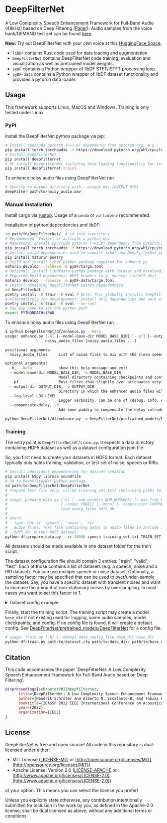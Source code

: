 # DeepFilterNet
A Low Complexity Speech Enhancement Framework for Full-Band Audio (48kHz) based on Deep Filtering ([Paper](https://arxiv.org/abs/2110.05588)).
Audio samples from the voice bank/DEMAND test set can be found [here](https://rikorose.github.io/DeepFilterNet-Samples/).

**New:** Try out DeepFilterNet with your own voice at this [HuggingFace Space](https://huggingface.co/spaces/hshr/DeepFilterNet).

* `libDF` contains Rust code used for data loading and augmentation.
* `DeepFilterNet` contains DeepFilterNet code training, evaluation and visualization as well as pretrained model weights.
* `pyDF` contains a Python wrapper of libDF STFT/ISTFT processing loop.
* `pyDF-data` contains a Python wrapper of libDF dataset functionality and provides a pytorch data loader.

## Usage
This framework supports Linux, MacOS and Windows. Training is only tested under Linux.

### PyPI

Install the DeepFilterNet python package via pip:
```bash
# Install cpu/cuda pytorch (>=1.8) dependency from pytorch.org, e.g.:
pip install torch torchaudio -f https://download.pytorch.org/whl/cpu/torch_stable.html
# Install DeepFilterNet
pip install deepfilternet
# Or install DeepFilterNet including data loading functionality for training (Linux only)
pip install deepfilternet[train]
```

To enhance noisy audio files using DeepFilterNet run
```bash
# Specify an output directory with --output-dir [OUTPUT_DIR]
deepFilter path/to/noisy_audio.wav
```

### Manual Installation

Install cargo via [rustup](https://rustup.rs/). Usage of a `conda` or `virtualenv` recommended.

Installation of python dependencies and libDF:
```bash
cd path/to/DeepFilterNet/  # cd into repository
# Recommended: Install or activate a python env
# Mandatory: Install cpu/cuda pytorch (>=1.8) dependency from pytorch.org, e.g.:
pip install torch torchaudio -f https://download.pytorch.org/whl/cpu/torch_stable.html
# Install build dependencies used to compile libdf and DeepFilterNet python wheels
pip install maturin poetry
# Build and install libdf python package required for enhance.py
maturin develop --release -m pyDF/Cargo.toml
# Optional: Install libdfdata python package with dataset and dataloading functionality for training
# Required build dependency: HDF5 headers (e.g. ubuntu: libhdf5-dev)
maturin develop --release -m pyDF-data/Cargo.toml
# Install remaining DeepFilterNet python dependencies
cd DeepFilterNet
poetry install -E train -E eval # Note: This globally installs DeepFilterNet in your environment
# Alternatively for developement: Install only dependencies and work with the repository version
poetry install -E train -E eval --no-root
# You may need to set the python path
export PYTHONPATH=$PWD
```

To enhance noisy audio files using DeepFilterNet run
```bash
$ python DeepFilterNet/df/enhance.py --help
usage: enhance.py [-h] [--model-base-dir MODEL_BASE_DIR] [--pf] [--output-dir OUTPUT_DIR] [--log-level LOG_LEVEL] [--compensate-delay]
                  noisy_audio_files [noisy_audio_files ...]

positional arguments:
  noisy_audio_files     List of noise files to mix with the clean speech file.

optional arguments:
  -h, --help            show this help message and exit
  --model-base-dir MODEL_BASE_DIR, -m MODEL_BASE_DIR
                        Model directory containing checkpoints and config. By default, the pretrained model is loaded.
  --pf                  Post-filter that slightly over-attenuates very noisy sections.
  --output-dir OUTPUT_DIR, -o OUTPUT_DIR
                        Directory in which the enhanced audio files will be stored.
  --log-level LOG_LEVEL
                        Logger verbosity. Can be one of (debug, info, error, none)
  --compensate-delay, -d
                        Add some paddig to compensate the delay introduced by the real-time STFT/ISTFT implementation.

python DeepFilterNet/df/enhance.py -m DeepFilterNet/pretrained_models/DeepFilterNet/ path/to/noisy_audio.wav
```

### Training

The entry point is `DeepFilterNet/df/train.py`. It expects a data directory containing HDF5 dataset
as well as a dataset configuration json file.

So, you first need to create your datasets in HDF5 format. Each dataset typically only
holds training, validation, or test set of noise, speech or RIRs.
```py
# Install additional dependencies for dataset creation
pip install h5py librosa soundfile
# Go to DeepFilterNet python package
cd path/to/DeepFilterNet/DeepFilterNet
# Prepare text file (e.g. called training_set.txt) containing paths to .wav files
#
# usage: prepare_data.py [-h] [--num_workers NUM_WORKERS] [--max_freq MAX_FREQ] [--sr SR] [--dtype DTYPE]
#                        [--codec CODEC] [--mono] [--compression COMPRESSION]
#                        type audio_files hdf5_db
#
# where:
#   type: One of `speech`, `noise`, `rir`
#   audio_files: Text file containing paths to audio files to include in the dataset
#   hdf5_db: Output HDF5 dataset.
python df/prepare_data.py --sr 48000 speech training_set.txt TRAIN_SET_SPEECH.hdf5
```
All datasets should be made available in one dataset folder for the train script.

The dataset configuration file should contain 3 entries: "train", "valid", "test". Each of those
contains a list of datasets (e.g. a speech, noise and a RIR dataset). You can use multiple speech
or noise dataset. Optionally, a sampling factor may be specified that can be used to over/under-sample
the dataset. Say, you have a specific dataset with transient noises and want to increase the amount
of non-stationary noises by oversampling. In most cases you want to set this factor to 1.

<details>
  <summary>Dataset config example:</summary>
<p>
  
`dataset.cfg`

```json
{
  "train": [
    [
      "TRAIN_SET_SPEECH.hdf5",
      1.0
    ],
    [
      "TRAIN_SET_NOISE.hdf5",
      1.0
    ],
    [
      "TRAIN_SET_RIR.hdf5",
      1.0
    ]
  ],
  "valid": [
    [
      "VALID_SET_SPEECH.hdf5",
      1.0
    ],
    [
      "VALID_SET_NOISE.hdf5",
      1.0
    ],
    [
      "VALID_SET_RIR.hdf5",
      1.0
    ]
  ],
  "test": [
    [
      "TEST_SET_SPEECH.hdf5",
      1.0
    ],
    [
      "TEST_SET_NOISE.hdf5",
      1.0
    ],
    [
      "TEST_SET_RIR.hdf5",
      1.0
    ]
  ]
}
```

</p>
</details>

Finally, start the training script. The training script may create a model `base_dir` if not
existing used for logging, some audio samples, model checkpoints, and config. If no config file is
found, it will create a default config. See
[DeepFilterNet/pretrained_models/DeepFilterNet](https://github.com/Rikorose/DeepFilterNet/blob/main/DeepFilterNet/pretrained_models/DeepFilterNet/config.ini)
for a config file.
```py
# usage: train.py [-h] [--debug] data_config_file data_dir base_dir
python df/train.py path/to/dataset.cfg path/to/data_dir/ path/to/base_dir/
```

## Citation

This code accompanies the paper 'DeepFilterNet: A Low Complexity Speech Enhancement Framework for Full-Band Audio based on Deep Filtering'.

```bibtex
@inproceedings{schroeter2022deepfilternet,
      title={DeepFilterNet: A Low Complexity Speech Enhancement Framework for Full-Band Audio based on Deep Filtering}, 
      author={Hendrik Schröter and Alberto N. Escalante-B. and Tobias Rosenkranz and Andreas Maier},
      booktitle={ICASSP 2022 IEEE International Conference on Acoustics, Speech and Signal Processing (ICASSP)},
      year={2022},
      organization={IEEE}
}
```

## License

DeepFilterNet is free and open source! All code in this repository is dual-licensed under either:

* MIT License ([LICENSE-MIT](docs/LICENSE-MIT) or [http://opensource.org/licenses/MIT](http://opensource.org/licenses/MIT))
* Apache License, Version 2.0 ([LICENSE-APACHE](docs/LICENSE-APACHE) or [http://www.apache.org/licenses/LICENSE-2.0](http://www.apache.org/licenses/LICENSE-2.0))

at your option. This means you can select the license you prefer!

Unless you explicitly state otherwise, any contribution intentionally submitted for inclusion in the work by you, as defined in the Apache-2.0 license, shall be dual licensed as above, without any additional terms or conditions.

